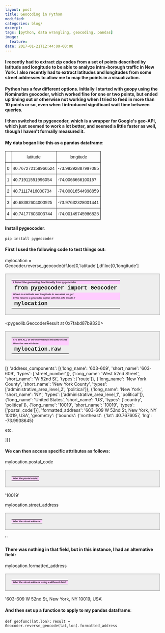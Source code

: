 ```yaml
---
layout: post
title: Geocoding in Python
modified:
categories: blog/
excerpt:
tags: [python, data wrangling, geocoding, pandas]
image:
  feature:
date: 2017-01-21T12:44:00-00:00
---
```

<style>
  .mytable 
  {
  background-color: #eee;
  border: 1px solid #999;
  display: block;
  padding: 20px;
  font-family:Consolas,Monaco,Liberation Mono,DejaVu Sans Mono,Bitstream Vera Sans Mono;
  font-weight: bold;
  font-size: 18;
  }
  .mytable .comment { 
    background-color: #ffccff;
    font-family: Arial,Courier,sans-serif;
    font-style: italic;
    font-color: yellow;
    font-size: 8; }
</style>


#### I recently had to extract zip codes from a set of points described by latitude and longitude to be able to analyze intra-borough traffic in New York. I also recently had to extract latitudes and longitudes from some street addresses to allow me to map the points in a visualization.


#### Python has a few different options. Initially I started with geopy using the Nominatim geocoder, which worked fine for one or two points, but ended up timing out or otherwise not working when I tried to feed in more than 10 points or so, even when I introduced significant wait time between queries.

#### I then switched to pygeocoder, which is a wrapper for Google's geo-API, which just seemed to work a lot better, and seemed a little faster as well, though I haven't formally measured it.

#### My data began like this as a pandas dataframe:

<style type="text/css">
.tg  {border-collapse:collapse;border-spacing:0;}
.tg td{font-family:Arial, sans-serif;font-size:14px;padding:10px 5px;border-style:solid;border-width:1px;overflow:hidden;word-break:normal;}
.tg th{font-family:Arial, sans-serif;font-size:14px;font-weight:normal;padding:10px 5px;border-style:solid;border-width:1px;overflow:hidden;word-break:normal;}
.tg .tg-yw4l{vertical-align:top}
</style>
<table class="tg">
  <tr>
    <th class="tg-yw4l"></th>
    <th class="tg-yw4l">latitude</th>
    <th class="tg-yw4l">longitude</th>
  </tr>
  <tr>
    <td class="tg-yw4l">0</td>
    <td class="tg-yw4l">40.767272159966524</td>
    <td class="tg-yw4l">-73.99392887997085</td>
  </tr>
  <tr>
    <td class="tg-yw4l">1</td>
    <td class="tg-yw4l">40.71911551996054</td>
    <td class="tg-yw4l">-74.0066666100157</td>
  </tr>
  <tr>
    <td class="tg-yw4l">2</td>
    <td class="tg-yw4l">40.71117416000734</td>
    <td class="tg-yw4l">-74.00016544998859</td>
  </tr>
  <tr>
    <td class="tg-yw4l">3</td>
    <td class="tg-yw4l">40.68382604000925</td>
    <td class="tg-yw4l">-73.97632328001441</td>
  </tr>
  <tr>
    <td class="tg-yw4l">4</td>
    <td class="tg-yw4l">40.74177603003744</td>
    <td class="tg-yw4l">-74.00149745986825</td>
  </tr>
</table>

#### Install pygeocoder:

`pip install pygeocoder`

#### First I used the following code to test things out:

<table class="mytable">
<tr> <td class="comment"># Import the geocoding functionality from pygeocoder</td> </tr>
<tr> <td>from pygeocoder import Geocoder</td> </tr>
<tr></tr>
<tr> <td class="comment">#Feed in a latitude and longitude to see what we get</td> </tr>
<tr>mylocation = Geocoder.reverse_geocode(df.loc[0,'latitude'],df.loc[0,'longitude']</tr>
<tr></tr>
<tr> <td class="comment">#This returns a geocoder object with the info inside it</td> </tr>
<tr> <td>mylocation</td> </tr>
</table>

<pygeolib.GeocoderResult at 0x7fabd87b9320>

<table class="mytable">
<tr> <td class="comment">#To see ALL of the information encoded inside</td> </tr>
<tr> <td class="comment">#Use the <strong>raw</strong> attribute</td> </tr>
<tr> <td>mylocation.raw</td> </tr>
</table>

[{
    'address_components': [{'long_name': '603-609',
    'short_name': '603-609',
    'types': ['street_number']},
   {'long_name': 'West 52nd Street',
    'short_name': 'W 52nd St',
    'types': ['route']},
   {'long_name': 'New York County',
    'short_name': 'New York County',
    'types': ['administrative_area_level_2', 'political']},
   {'long_name': 'New York',
    'short_name': 'NY',
    'types': ['administrative_area_level_1', 'political']},
   {'long_name': 'United States',
    'short_name': 'US',
    'types': ['country', 'political']},
   {'long_name': '10019', 'short_name': '10019', 'types': ['postal_code']}],
  'formatted_address': '603-609 W 52nd St, New York, NY 10019, USA',
  'geometry': {'bounds': {'northeast': {'lat': 40.7676057, 'lng': -73.9938645}
  
  etc.
  
  ]}]

#### We can then access specific attributes as follows:

<table class="mytable">
<tr> <td class="comment">#Get the postal code:</td> </tr>
<tr>mylocation.postal_code</tr>
</table>

'10019'

<table class="mytable">
<tr> <td class="comment">#Get the street address:</td> </tr>
<tr>mylocation.street_address</tr>
</table>

''

#### There was nothing in that field, but in this instance, I had an alternative field:

<table class="mytable">
<tr> <td class="comment">#Get the street address using a different field:</td> </tr>
<tr>mylocation.formatted_address</tr>
</table>

'603-609 W 52nd St, New York, NY 10019, USA'

#### And then set up a function to apply to my pandas dataframe:

`def geofunc(lat,lon):`
    `result = Geocoder.reverse_geocode(lat,lon).formatted_address`
